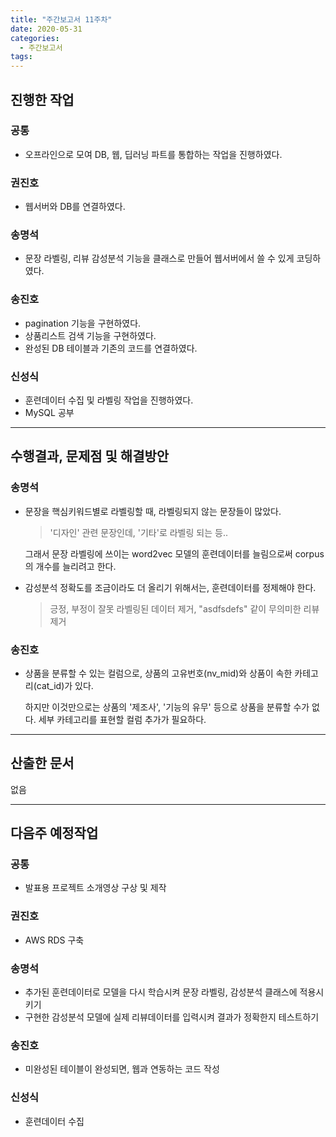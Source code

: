 ```yaml
---
title: "주간보고서 11주차"
date: 2020-05-31
categories:
  - 주간보고서
tags:
---
```


## 진행한 작업

### 공통

- 오프라인으로 모여 DB, 웹, 딥러닝 파트를 통합하는 작업을 진행하였다.

### 권진호

- 웹서버와 DB를 연결하였다.

### 송명석

- 문장 라벨링, 리뷰 감성분석 기능을 클래스로 만들어 웹서버에서 쓸 수 있게 코딩하였다.

### 송진호

- pagination 기능을 구현하였다.
- 상품리스트 검색 기능을 구현하였다.
- 완성된 DB 테이블과 기존의 코드를 연결하였다.

### 신성식

- 훈련데이터 수집 및 라벨링 작업을 진행하였다.
- MySQL 공부

-----



## 수행결과, 문제점 및 해결방안

### 송명석

- 문장을 핵심키워드별로 라벨링할 때, 라벨링되지 않는 문장들이 많았다.

  > '디자인' 관련 문장인데, '기타'로 라벨링 되는 등..

  그래서 문장 라벨링에 쓰이는 word2vec 모델의 훈련데이터를 늘림으로써 corpus의 개수를 늘리려고 한다.

- 감성분석 정확도를 조금이라도 더 올리기 위해서는, 훈련데이터를 정제해야 한다.

  > 긍정, 부정이 잘못 라벨링된 데이터 제거, "asdfsdefs" 같이 무의미한 리뷰 제거

### 송진호

- 상품을 분류할 수 있는 컬럼으로, 상품의 고유번호(nv_mid)와 상품이 속한 카테고리(cat_id)가 있다.

  하지만 이것만으로는 상품의 '제조사', '기능의 유무' 등으로 상품을 분류할 수가 없다. 세부 카테고리를 표현할 컬럼 추가가 필요하다.

-----



## 산출한 문서

없음

-----



## 다음주 예정작업

### 공통

- 발표용 프로젝트 소개영상 구상 및 제작

### 권진호

- AWS RDS 구축

### 송명석
- 추가된 훈련데이터로 모델을 다시 학습시켜 문장 라벨링, 감성분석 클래스에 적용시키기
- 구현한 감성분석 모델에 실제 리뷰데이터를 입력시켜 결과가 정확한지 테스트하기

### 송진호
- 미완성된 테이블이 완성되면, 웹과 연동하는 코드 작성

### 신성식
- 훈련데이터 수집